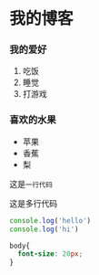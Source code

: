 # 我的博客

### 我的爱好
1. 吃饭
2. 睡觉
3. 打游戏

### 喜欢的水果
* 苹果
* 香蕉
* 梨


这是`一行代码`



这是多行代码

```javascript
console.log('hello')
console.log('hi')
```

```css
body{
  font-size: 20px;
}
```
